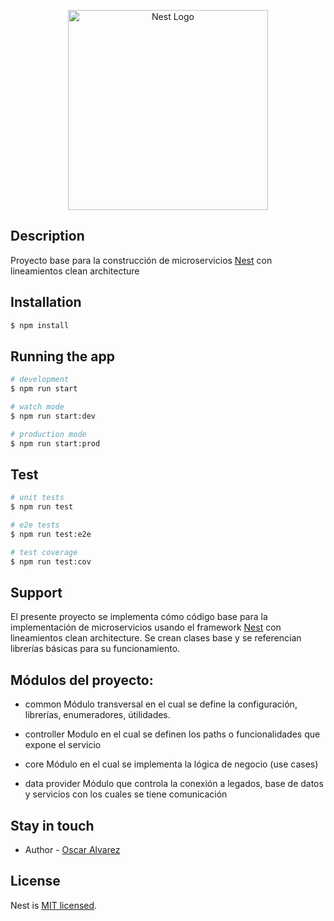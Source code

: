 <p align="center">
  <a href="http://nestjs.com/" target="blank"><img src="https://nestjs.com/img/logo_text.svg" width="320" alt="Nest Logo" /></a>
</p>

## Description
Proyecto base para la construcción de microservicios [Nest](https://github.com/nestjs/nest) con lineamientos clean architecture

## Installation

```bash
$ npm install
```

## Running the app

```bash
# development
$ npm run start

# watch mode
$ npm run start:dev

# production mode
$ npm run start:prod
```

## Test

```bash
# unit tests
$ npm run test

# e2e tests
$ npm run test:e2e

# test coverage
$ npm run test:cov
```

## Support

El presente proyecto se implementa cómo código base para la implementación de microservicios usando el framework [Nest](https://github.com/nestjs/nest) con lineamientos clean architecture. Se crean clases base y se referencian librerías básicas para su funcionamiento.

## Módulos del proyecto:

- common
  Módulo transversal en el cual se define la configuración, librerías, enumeradores, útilidades.

- controller
  Modulo en el cual se definen los paths o funcionalidades que expone el servicio

- core
  Módulo en el cual se implementa la lógica de negocio (use cases)

- data provider
  Módulo que controla la conexión a legados, base de datos y servicios con los cuales se tiene comunicación


## Stay in touch

- Author - [Oscar Alvarez](https://kamilmysliwiec.com)

## License

Nest is [MIT licensed](LICENSE).
